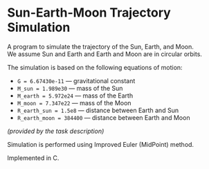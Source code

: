 # Sun-Earth-Moon Trajectory Simulation

A program to simulate the trajectory of the Sun, Earth, and Moon.  
We assume Sun and Earth and Earth and Moon are in circular orbits.  

The simulation is based on the following equations of motion:

- `G = 6.67430e-11` — gravitational constant
- `M_sun = 1.989e30` — mass of the Sun
- `M_earth = 5.972e24` — mass of the Earth
- `M_moon = 7.347e22` — mass of the Moon
- `R_earth_sun = 1.5e8` — distance between Earth and Sun
- `R_earth_moon = 384400` — distance between Earth and Moon  

_(provided by the task description)_

Simulation is performed using Improved Euler (MidPoint) method.

Implemented in C.


